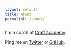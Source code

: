 ```yaml
---
layout: default
title: About
permalink: /about/
---
```


I'm a coach at [Craft Academy](https://craftacademy.se/).

Ping me on [Twitter](https://twitter.com/maxarvid) or [GitHub](https://github.com/maxarvid).